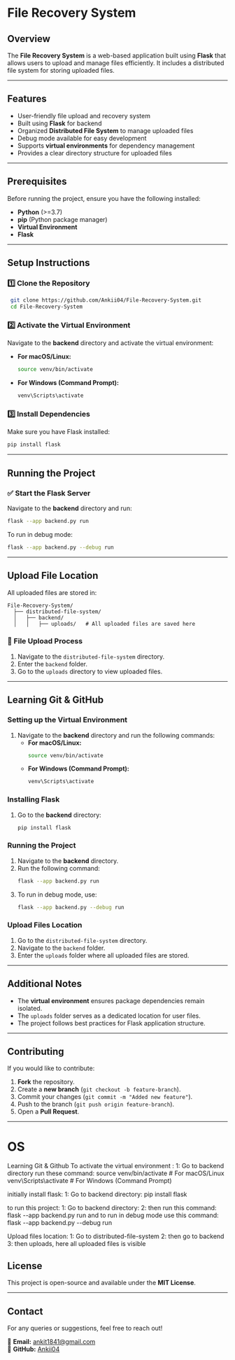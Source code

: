 # File Recovery System

## Overview
The **File Recovery System** is a web-based application built using **Flask** that allows users to upload and manage files efficiently. It includes a distributed file system for storing uploaded files.

---

## Features
- User-friendly file upload and recovery system
- Built using **Flask** for backend
- Organized **Distributed File System** to manage uploaded files
- Debug mode available for easy development
- Supports **virtual environments** for dependency management
- Provides a clear directory structure for uploaded files

---

## Prerequisites
Before running the project, ensure you have the following installed:
- **Python** (>=3.7)
- **pip** (Python package manager)
- **Virtual Environment**
- **Flask**

---

## Setup Instructions

### 1️⃣ Clone the Repository
```sh
 git clone https://github.com/Ankii04/File-Recovery-System.git
 cd File-Recovery-System
```

### 2️⃣ Activate the Virtual Environment
Navigate to the **backend** directory and activate the virtual environment:
- **For macOS/Linux:**
  ```sh
  source venv/bin/activate
  ```
- **For Windows (Command Prompt):**
  ```sh
  venv\Scripts\activate
  ```

### 3️⃣ Install Dependencies
Make sure you have Flask installed:
```sh
pip install flask
```

---

## Running the Project

### ✅ Start the Flask Server
Navigate to the **backend** directory and run:
```sh
flask --app backend.py run
```
To run in debug mode:
```sh
flask --app backend.py --debug run
```

---

## Upload File Location
All uploaded files are stored in:
```plaintext
File-Recovery-System/
  ├── distributed-file-system/
  │   ├── backend/
  │   │   ├── uploads/   # All uploaded files are saved here
```

### 📂 File Upload Process
1. Navigate to the `distributed-file-system` directory.
2. Enter the `backend` folder.
3. Go to the `uploads` directory to view uploaded files.

---

## Learning Git & GitHub

### Setting up the Virtual Environment
1. Navigate to the **backend** directory and run the following commands:
   - **For macOS/Linux:**
     ```sh
     source venv/bin/activate
     ```
   - **For Windows (Command Prompt):**
     ```sh
     venv\Scripts\activate
     ```

### Installing Flask
1. Go to the **backend** directory:
   ```sh
   pip install flask
   ```

### Running the Project
1. Navigate to the **backend** directory.
2. Run the following command:
   ```sh
   flask --app backend.py run
   ```
3. To run in debug mode, use:
   ```sh
   flask --app backend.py --debug run
   ```

### Upload Files Location
1. Go to the `distributed-file-system` directory.
2. Navigate to the `backend` folder.
3. Enter the `uploads` folder where all uploaded files are stored.

---

## Additional Notes
- The **virtual environment** ensures package dependencies remain isolated.
- The `uploads` folder serves as a dedicated location for user files.
- The project follows best practices for Flask application structure.

---

## Contributing
If you would like to contribute:
1. **Fork** the repository.
2. Create a **new branch** (`git checkout -b feature-branch`).
3. Commit your changes (`git commit -m "Added new feature"`).
4. Push to the branch (`git push origin feature-branch`).
5. Open a **Pull Request**.

---
# OS
Learning Git &amp; Github
To activate the virtual environment :
    1: Go to backend directory run these command:
        source venv/bin/activate  # For macOS/Linux
        venv\Scripts\activate     # For Windows (Command Prompt)    

initially install flask:
    1: Go to backend directory: 
        pip install flask


to run this project:
    1: Go to backend directory: 
    2: then run this command: flask --app backend.py run
        and to run in debug mode use this command: flask --app backend.py --debug run

Upload files location:
    1: Go to distributed-file-system
    2: then go to backend
    3: then uploads, here all uploaded files is visible


## License
This project is open-source and available under the **MIT License**.

---

## Contact
For any queries or suggestions, feel free to reach out!

📧 **Email:** ankit1841@gmail.com  
🔗 **GitHub:** [Ankii04](https://github.com/Ankii04)

